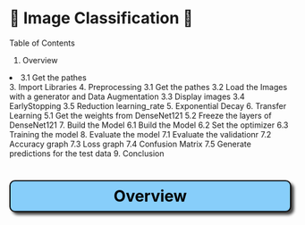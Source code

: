 # 🌟 Image Classification  🌟



Table of Contents
1. Overview
<li>3.1 Get the pathes</li>
3. Import Libraries
4. Preprocessing
3.1 Get the pathes
3.2 Load the Images with a generator and Data Augmentation
3.3 Display images
3.4 EarlyStopping
3.5 Reduction learning_rate
5. Exponential Decay
6. Transfer Learning
5.1 Get the weights from DenseNet121
5.2 Freeze the layers of DenseNet121
7. Build the Model
6.1 Build the Model
6.2 Set the optimizer
6.3 Training the model
8. Evaluate the model
7.1 Evaluate the validationr
7.2 Accuracy graph
7.3 Loss graph
7.4 Confusion Matrix
7.5 Generate predictions for the test data
9. Conclusion


<a id="section-1"></a>
<h1 style="background-color: #87CEFA; color: #000; text-align: center; border: 2px solid #000; border-radius: 10px; padding: 10px; box-shadow: 5px 5px 5px rgba(0, 0, 0, 0.75); transform: rotateX(10deg);">
  Overview
</h1>

